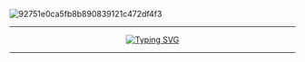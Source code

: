 ![92751e0ca5fb8b890839121c472df4f3](https://github.com/user-attachments/assets/3dd58cff-0fe8-4f7e-a89f-d9d814030245)

___
<p align="center">
  <a href="https://git.io/typing-svg">
    <img src="https://readme-typing-svg.herokuapp.com?font=Poppins&size=36&pause=900&color=0000FF&center=true&vCenter=true&width=800&height=60&lines=Hello!;I'm+Muhamad+Iqbal+Al+Kautsar.;Student+Developer+at+Esa+Unggul+University.;Passionate+about+Code+%26+Math.;Welcome+to+my+GitHub+profile!" alt="Typing SVG" />
  </a>
</p>

___



